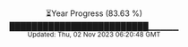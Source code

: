 <p align="center">
⏳Year Progress (83.63 %) <br>
█████████████████████████▁▁▁▁▁ <br>
<sub>Updated: Thu, 02 Nov 2023 06:20:48 GMT</sub>
</p>

